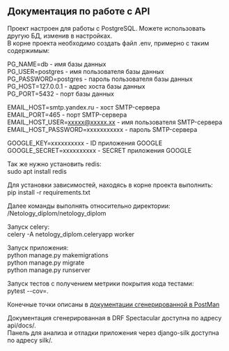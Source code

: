 ## Документация по работе с API

Проект настроен для работы с PostgreSQL. Можете использовать другую БД, изменив в настройках.  
В корне проекта необходимо создать файл .env, примерно с таким содержимым:  

PG_NAME=db - имя базы данных  
PG_USER=postgres - имя пользователя базы данных  
PG_PASSWORD=postgres - пароль пользователя базы данных  
PG_HOST=127.0.0.1 - адрес хоста базы данных  
PG_PORT=5432 - порт базы данных  

EMAIL_HOST=smtp.yandex.ru - хост SMTP-сервера  
EMAIL_PORT=465 - порт SMTP-сервера  
EMAIL_HOST_USER=xxxxx@xxxxx.xx - имя пользователя SMTP-сервера  
EMAIL_HOST_PASSWORD=xxxxxxxxxxx - пароль SMTP-сервера  

GOOGLE_KEY=xxxxxxxxxx - ID приложения GOOGLE  
GOOGLE_SECRET=xxxxxxxxxx - SECRET приложения GOOGLE  

Так же нужно установить redis:  
sudo apt install redis

Для установки зависимостей, находясь в корне проекта выполнить:  
pip install -r requirements.txt

Далее команды выполнять относительно директории:  
/Netology_diplom/netology_diplom

Запуск celery:  
celery -A netology_diplom.celeryapp worker 

Запуск приложения:  
python manage.py makemigrations  
python manage.py migrate  
python manage.py runserver

Запуск тестов с получением метрики покрытия кода тестами:  
pytest --cov=.

Конечные точки описаны в [документации сгенерированной в PostMan](https://documenter.getpostman.com/view/39161558/2sAY55adNw)

Документация сгенерированная в DRF Spectacular доступна по адресу api/docs/.  
Панель для анализа и отладки приложения через django-silk доступна по адресу silk/.